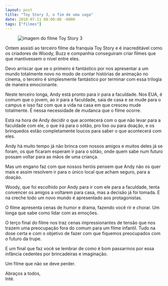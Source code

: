 ```yaml
---
layout: post
title: "Toy Story 3, o fim de uma saga"
date: 2010-07-11 08:00:00 -0000
tags: ["filmes"]
---
```

<figure class="foto-post">
    <img src="{{ site.baseurl }}/assets/fotos/2010/07/toy-story-3-final.jpg" alt="imagem do filme Toy Story 3" title="imagem do filme Toy Story 3, cena final dosbrinquedos reunidos vendo Andy ir embora">
</figure>
Ontem assisti ao terceiro filme da franquia Toy Story e é inacreditável como os criadores de Woody, Buzz e companhia conseguiram criar filmes que que mantivessem o nível entre eles.  

Devo arriscar que se o primeiro é fantástico por nos apresentar a um mundo totalmente novo no modo de contar histórias de animação no cinema, o terceiro é simplesmente fantástico por terminar com essa trilogia de maneira emocionante.  

Neste terceiro longa, Andy está pronto para ir para a faculdade. Nos EUA, é comum que o jovem, ao ir para a faculdade, saia de casa e se mude para o campus e isso faz com que a vida na casa em que cresceu mude totalmente. É nessa necessidade de mudanca que o filme ocorre.

Está na hora de Andy decidir o que acontecerá com o que não levar para a faculdade com ele, o que irá para o sótão, pro lixo ou para doação, e os brinquedos estão completamente loucos para saber o que acontecerá com eles.  

Andy há muito tempo já não brinca com nossos amigos e muitos deles já se foram, os que ficaram esperam ir para o sótão, onde quem sabe num futuro possam voltar para as mãos de uma criança.

Mas um engano faz com que nossos heróis pensem que Andy não os quer mais e assim resolvem ir para o único local que acham seguro, para a doação.  

Woody, que foi escolhido por Andy para ir com ele para a faculdade, tenta convencer os amigos a voltarem para casa, mas a decisão já foi tomada. E na creche todo um novo mundo é apresentado aos protagonistas.

O filme apresenta cenas de humor e drama, fazendo você rir e chorar. Um longa que sabe como lidar com as emoções.  

O terço final do filme nos traz cenas impressionantes de tensão que nos trazem uma preocupação fora do comum para um filme infantil. Tudo na dose certa e com o objetivo de fazer com que fiquemos preocupados com o futuro da trupe.

E um final que faz você se lembrar de como é bom passarmos por essa infância cedentes por brincadeiras e imaginação.

Um filme que não se deve perder.

Abraços a todos,  
Inté.
